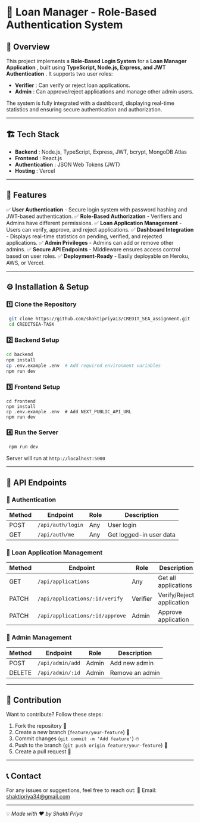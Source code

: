 # 🚀 Loan Manager - Role-Based Authentication System

## 📌 Overview

This project implements a **Role-Based Login System** for a **Loan Manager Application** , built using **TypeScript, Node.js, Express, and JWT Authentication** . It supports two user roles:

- **Verifier** : Can verify or reject loan applications.
- **Admin** : Can approve/reject applications and manage other admin users.

The system is fully integrated with a dashboard, displaying real-time statistics and ensuring secure authentication and authorization.

---

## 🏗️ Tech Stack

- **Backend** : Node.js, TypeScript, Express, JWT, bcrypt, MongoDB Atlas
- **Frontend** : React.js
- **Authentication** : JSON Web Tokens (JWT)
- **Hosting** : Vercel

---

## 🔑 Features

✅ **User Authentication** - Secure login system with password hashing and JWT-based authentication.
✅ **Role-Based Authorization** - Verifiers and Admins have different permissions.
✅ **Loan Application Management** - Users can verify, approve, and reject applications.
✅ **Dashboard Integration** - Displays real-time statistics on pending, verified, and rejected applications.
✅ **Admin Privileges** - Admins can add or remove other admins.
✅ **Secure API Endpoints** - Middleware ensures access control based on user roles.
✅ **Deployment-Ready** - Easily deployable on Heroku, AWS, or Vercel.

---

## ⚙️ Installation & Setup

### 1️⃣ Clone the Repository

```bash
 git clone https://github.com/shaktipriya13/CREDIT_SEA_assignment.git
 cd CREDITSEA-TASK
```

### 2️⃣ Backend Setup

```bash
cd backend
npm install
cp .env.example .env  # Add required environment variables
npm run dev
```

### 3️⃣ Frontend Setup

```env
cd frontend
npm install
cp .env.example .env  # Add NEXT_PUBLIC_API_URL
npm run dev
```

### 4️⃣ Run the Server

```bash
 npm run dev
```

Server will run at `http://localhost:5000`

---

## 🔄 API Endpoints

### 🔹 Authentication

| Method | Endpoint          | Role | Description             |
| ------ | ----------------- | ---- | ----------------------- |
| POST   | `/api/auth/login` | Any  | User login              |
| GET    | `/api/auth/me`    | Any  | Get logged-in user data |

### 🔹 Loan Application Management

| Method | Endpoint                        | Role     | Description               |
| ------ | ------------------------------- | -------- | ------------------------- |
| GET    | `/api/applications`             | Any      | Get all applications      |
| PATCH  | `/api/applications/:id/verify`  | Verifier | Verify/Reject application |
| PATCH  | `/api/applications/:id/approve` | Admin    | Approve application       |

### 🔹 Admin Management

| Method | Endpoint         | Role  | Description     |
| ------ | ---------------- | ----- | --------------- |
| POST   | `/api/admin/add` | Admin | Add new admin   |
| DELETE | `/api/admin/:id` | Admin | Remove an admin |

---

## 🤝 Contribution

Want to contribute? Follow these steps:

1. Fork the repository 🍴
2. Create a new branch (`feature/your-feature`) 🌱
3. Commit changes (`git commit -m 'Add feature'`) 🔥
4. Push to the branch (`git push origin feature/your-feature`) 🚀
5. Create a pull request 📌

---

## 📞 Contact

For any issues or suggestions, feel free to reach out:
📧 Email: shaktipriya34@gmail.com

---

💡 _Made with ❤️ by Shakti Priya_
